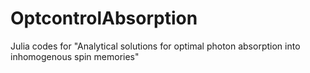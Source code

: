 # OptcontrolAbsorption
Julia codes for "Analytical solutions for optimal photon absorption into inhomogenous spin memories"
